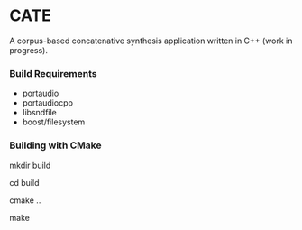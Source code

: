 # CATE

A corpus-based concatenative synthesis application written in C++ (work in progress). 

### Build Requirements
- portaudio
- portaudiocpp
- libsndfile
- boost/filesystem

### Building with CMake
mkdir build

cd build

cmake ..

make
